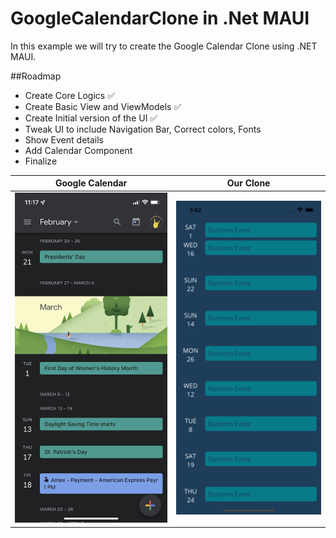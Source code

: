 # GoogleCalendarClone in .Net MAUI 

In this example we will try to create the Google Calendar Clone using .NET MAUI. 

##Roadmap
- Create Core Logics  :white_check_mark:
- Create Basic View and ViewModels  :white_check_mark:
- Create Initial version of the UI :white_check_mark:
- Tweak UI to include Navigation Bar, Correct colors, Fonts
- Show Event details
- Add Calendar Component
- Finalize 


|Google Calendar | Our Clone|
|-----|-----|
|![Google Calendar](/GoogleCalendar.PNG?raw=true "Google Calendar")|![Google Calendar](/Current%20Progress.png?raw=true "Google Calendar")|
